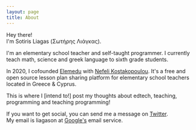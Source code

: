 ```yaml
---
layout: page
title: About
---
```


Hey there!  
I'm Sotiris Liagas (Σωτήρης Λιάγκας).

I'm an elementary school teacher and self-taught programmer. I currently teach math, science and greek language to sixth grade students.

In 2020, I cofounded [Elemedu](https://elemedu.com) with [Nefeli Kostakopoulou](https://nefeli.dev). It's a free and open source lesson plan sharing platform for elementary school teachers located in Greece & Cyprus.

This is where I [intend to!] post my thoughts about edtech, teaching, programming and teaching programming!

If you want to get social, you can send me a message on [Twitter](https://twitter.com/liagason).  
My email is liagason at [Google's](https://gmail.com) email service.
